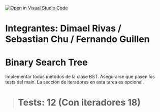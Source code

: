 [![Open in Visual Studio Code](https://classroom.github.com/assets/open-in-vscode-c66648af7eb3fe8bc4f294546bfd86ef473780cde1dea487d3c4ff354943c9ae.svg)](https://classroom.github.com/online_ide?assignment_repo_id=8433825&assignment_repo_type=AssignmentRepo)
# Integrantes: Dimael Rivas / Sebastian Chu / Fernando Guillen

# Binary Search Tree

Implementar todos metodos de la clase BST. Asegurarse que pasen los tests del main.
La sección de iteradores en esta tarea es opcional. 

># Tests: 12 (Con iteradores 18)
